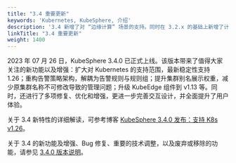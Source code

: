 ```yaml
---
title: "3.4 重要更新"
keywords: 'Kubernetes, KubeSphere, 介绍'
description: '3.4 新增了对 “边缘计算” 场景的支持。同时在 3.2.x 的基础上新增了计量计费，让基础设施的运营成本更清晰，并进一步优化了在 “多云、多集群、多团队、多租户” 等应用场景下的使用体验'
linkTitle: "3.4 重要更新"
weight: 1400
---
```


2023 年 07 月 26 日，KubeSphere 3.4.0 已正式上线。该版本带来了值得大家关注的新功能以及增强：扩大对 Kubernetes 的支持范围，最新稳定性支持 1.26；重构告警策略架构，解耦为告警规则与规则组；提升集群别名展示权重，减少原集群名称不可修改导致的管理问题；升级 KubeEdge 组件到 v1.13 等。同时，还进行了多项修复、优化和增强，更进一步完善交互设计，并全面提升了用户体验。

关于 3.4 新特性的详细解读，可参考博客 [KubeSphere 3.4.0 发布：支持 K8s v1.26](../../../../news/kubesphere-3.4.0-ga-announcement/)。


关于 3.4 的新功能及增强、Bug 修复、重要的技术调整，以及废弃或移除的功能，请参见 [3.4.0 版本说明](../../../v3.4/release/release-v340/)。